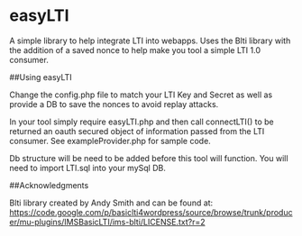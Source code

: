 # easyLTI


A simple library to help integrate LTI into webapps. Uses the Blti library with the addition of a saved nonce to help make you tool a simple LTI 1.0 consumer. 



##Using easyLTI

Change the config.php file to match your LTI Key and Secret as well as provide a DB to save the nonces to avoid replay attacks.

In your tool simply require easyLTI.php and then call connectLTI() to be returned an oauth secured object of information passed from the LTI consumer. See exampleProvider.php for sample code.

Db structure will be need to be added before this tool will function. You will need to import LTI.sql into your mySql DB.



##Acknowledgments

Blti library created by Andy Smith and can be found at: https://code.google.com/p/basiclti4wordpress/source/browse/trunk/producer/mu-plugins/IMSBasicLTI/ims-blti/LICENSE.txt?r=2

